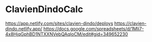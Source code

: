 # ClavienDindoCalc
https://app.netlify.com/sites/clavien-dindo/deploys
https://clavien-dindo.netlify.app/
https://docs.google.com/spreadsheets/d/1Mli7-4x8HjqGphBD1NTXXNVebQAqloCM/edit#gid=349652230
